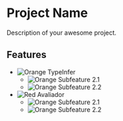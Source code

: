 # Project Name

Description of your awesome project.

## Features

- ![Orange](https://via.placeholder.com/15/ff0000/000000?text=+) TypeInfer
  - ![Orange](https://via.placeholder.com/15/ff0000/000000?text=+) Subfeature 2.1
  - ![Orange](https://via.placeholder.com/15/ff0000/000000?text=+) Subfeature 2.2
- ![Red](https://via.placeholder.com/15/ff0000/000000?text=+) Avaliador
  - ![Orange](https://via.placeholder.com/15/ff0000/000000?text=+) Subfeature 2.1
  - ![Orange](https://via.placeholder.com/15/ff0000/000000?text=+) Subfeature 2.2
